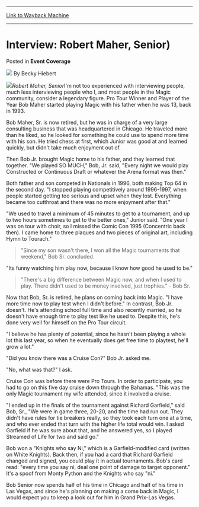 
---
[Link to Wayback Machine](https://web.archive.org/web/20220521201838/https://magic.wizards.com/en/articles/archive/event-coverage/interview-robert-maher-senior-2000-01-01)

[_metadata_:author]:- "Becky Hiebert"
[_metadata_:description]:- "Robert Maher, SeniorI'm not too experienced with interviewing people, much less interviewing people who I, and most people in the Magic community, consider a legendary figure. Pro Tour Winner and Player of the Year Bob Maher started playing Magic with his father when he was 13, back in 1993. Bob Maher, Sr. is now retired, but he was in charge of a very large consulting"
[_metadata_:generator]:- "Drupal 7 (http://drupal.org)"
[_metadata_:node]:- "753681"
[_metadata_:publish_date]:- "2000-01-01"
[_metadata_:source]:- "div-main-content"
[_metadata_:title]:- "Interview: Robert Maher, Senior)"
[_metadata_:wayback_capture_timestamp]:- "2022-05-21 20:18:38"
[_metadata_:wayback_raw_url]:- "https://web.archive.org/web/20220521201838id_/https://magic.wizards.com/en/articles/archive/event-coverage/interview-robert-maher-senior-2000-01-01"
[_metadata_:wayback_url]:- "https://magic.wizards.com/en/articles/archive/event-coverage/interview-robert-maher-senior-2000-01-01"
---


Interview: Robert Maher, Senior)
================================



 Posted in **Event Coverage**







![](https://media.magic.wizards.com/styles/auth_small/public/generic-avatar-150_490.png)
By Becky Hiebert











![](https://media.magic.wizards.com/image_legacy_migration/sideboard/images/Worlds2001/738.jpg)*Robert Maher, Senior*I'm not too experienced with interviewing people, much less interviewing people who I, and most people in the Magic community, consider a legendary figure. Pro Tour Winner and Player of the Year Bob Maher started playing Magic with his father when he was 13, back in 1993.


Bob Maher, Sr. is now retired, but he was in charge of a very large consulting business that was headquartered in Chicago. He traveled more than he liked, so he looked for something he could use to spend more time with his son. He tried chess at first, which Junior was good at and learned quickly, but didn't take much enjoyment out of.


Then Bob Jr. brought Magic home to his father, and they learned that together. "We played SO MUCH," Bob, Jr. said, "Every night we would play Constructed or Continuous Draft or whatever the Arena format was then."


Both father and son competed in Nationals in 1996, both making Top 64 in the second day. "I stopped playing competitively around 1996-1997, when people started getting too serious and upset when they lost. Everything became too cutthroat and there was no more enjoyment after that."


"We used to travel a minimum of 45 minutes to get to a tournament, and up to two hours sometimes to get to the better ones," Junior said. "One year I was on tour with choir, so I missed the Comic Con 1995 (Concentric back then). I came home to three plaques and two pieces of original art, including Hymn to Tourach."



> "Since my son wasn't there, I won all the Magic tournaments that weekend," Bob Sr. concluded.


"Its funny watching him play now, because I know how good he used to be."



> "There's a big difference between Magic now, and when I used to play. There didn't used to be money involved, just trophies." - Bob Sr.


Now that Bob, Sr. is retired, he plans on coming back into Magic. "I have more time now to play test when I didn't before." In contrast, Bob Jr. doesn't. He's attending school full time and also recently married, so he doesn't have enough time to play test like he used to. Despite this, he's done very well for himself on the Pro Tour circuit.


"I believe he has plenty of potential, since he hasn't been playing a whole lot this last year, so when he eventually does get free time to playtest, he'll grow a lot."


"Did you know there was a Cruise Con?" Bob Jr. asked me.


"No, what was that?" I ask.


Cruise Con was before there were Pro Tours. In order to participate, you had to go on this five day cruise down through the Bahamas. "This was the only Magic tournament my wife attended, since it involved a cruise.


"I ended up in the finals of the tournament against Richard Garfield," said Bob, Sr., "We were in game three, 20-20, and the time had run out. They didn't have rules for tie breakers really, so they took each turn one at a time, and who ever ended that turn with the higher life total would win. I asked Garfield if he was sure about that, and he answered yes, so I played Streamed of Life for two and said go."


Bob won a "Knights who say Ni," which is a Garfield-modified card (written on White Knights). Back then, if you had a card that Richard Garfield changed and signed, you could play it in actual tournaments. Bob's card read: "every time you say ni, deal one point of damage to target opponent." It's a spoof from Monty Python and the Knights who say "ni."


Bob Senior now spends half of his time in Chicago and half of his time in Las Vegas, and since he's planning on making a come back in Magic, I would expect you to keep a look out for him in Grand Prix-Las Vegas.







